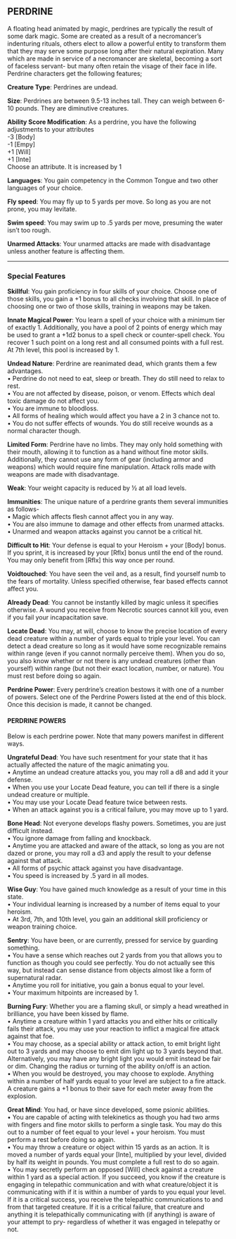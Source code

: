 ## PERDRINE
A floating head animated by magic, perdrines are typically the result of some dark magic. Some are created as a result of a necromancer’s indenturing rituals, others elect to allow a powerful entity to transform them that they may serve some purpose long after their natural expiration.  Many which are made in service of a necromancer are skeletal, becoming a sort of faceless servant- but many often retain the visage of their face in life. Perdrine characters get the following features;

**Creature Type**: Perdrines are undead.

**Size**: Perdrines are between 9.5-13 inches tall. They can weigh between 6-10 pounds. They are diminutive creatures.

**Ability Score Modification**: As a perdrine, you have the following adjustments to your attributes  
-3 [Body]  
-1 [Empy]  
+1 [Will]  
+1 [Inte]  
Choose an attribute. It is increased by 1

**Languages**: You gain competency in the Common Tongue and two other languages of your choice.

**Fly speed**: You may fly up to 5 yards per move. So long as you are not prone, you may levitate.

**Swim speed**: You may swim up to .5 yards per move, presuming the water isn’t too rough.

**Unarmed Attacks**: Your unarmed attacks are made with disadvantage unless another feature is affecting them.

-----

### Special Features

**Skillful**: You gain proficiency in four skills of your choice. Choose one of those skills, you gain a +1 bonus to all checks involving that skill. In place of choosing one or two of those skills, training in weapons may be taken.

**Innate Magical Power**: You learn a spell of your choice with a minimum tier of exactly 1. Additionally, you have a pool of 2 points of energy which may be used to grant a +1d2 bonus to a spell check or counter-spell check. You recover 1 such point on a long rest and all consumed points with a full rest.
At 7th level, this pool is increased by 1.

**Undead Nature**: Perdrine are reanimated dead, which grants them a few advantages.  
 • Perdrine do not need to eat, sleep or breath. They do still need to relax to rest.  
 • You are not affected by disease, poison, or venom. Effects which deal toxic damage do not affect you.  
 • You are immune to bloodloss.  
 • All forms of healing which would affect you have a 2 in 3 chance not to.  
 • You do not suffer effects of wounds. You do still receive wounds as a normal character though.

**Limited Form**: Perdrine have no limbs. They may only hold something with their mouth, allowing it to function as a hand without fine motor skills.  
Additionally, they cannot use any form of gear (including armor and weapons) which would require fine manipulation. Attack rolls made with weapons are made with disadvantage.

**Weak**: Your weight capacity is reduced by ½ at all load levels.

**Immunities**: The unique nature of a perdrine grants them several immunities as follows-  
 • Magic which affects flesh cannot affect you in any way.  
 • You are also immune to damage and other effects from unarmed attacks.  
 • Unarmed and weapon attacks against you cannot be a critical hit.

**Difficult to Hit**: Your defense is equal to your Heroism + your [Body] bonus. If you sprint, it is increased by your [Rflx] bonus until the end of the round. You may only benefit from [Rflx] this way once per round.

**Voidtouched**: You have seen the veil and, as a result, find yourself numb to the fears of mortality. Unless specified otherwise, fear based effects cannot affect you.

**Already Dead**: You cannot be instantly killed by magic unless it specifies otherwise. A wound you receive from Necrotic sources cannot kill you, even if you fail your incapacitation save.

**Locate Dead**: You may, at will, choose to know the precise location of every dead creature within a number of yards equal to triple your level. You can detect a dead creature so long as it would have some recognizable remains within range (even if you cannot normally perceive them). When you do so, you also know whether or not there is any undead creatures (other than yourself) within range (but not their exact location, number, or nature). You must rest before doing so again.

**Perdrine Power**: Every perdrine’s creation bestows it with one of a number of powers. Select one of the Perdrine Powers listed at the end of this block. Once this decision is made, it cannot be changed.

#### PERDRINE POWERS
Below is each perdrine power. Note that many powers manifest in different ways.

**Ungrateful Dead**: You have such resentment for your state that it has actually affected the nature of the magic animating you.    
 • Anytime an undead creature attacks you, you may roll a d8 and add it your defense.  
 • When you use your Locate Dead feature, you can tell if there is a single undead creature or multiple.  
 • You may use your Locate Dead feature twice between rests.  
 • When an attack against you is a critical failure, you may move up to 1 yard.

**Bone Head**: Not everyone develops flashy powers. Sometimes, you are just difficult instead.  
 • You ignore damage from falling and knockback.  
 • Anytime you are attacked and aware of the attack, so long as you are not dazed or prone, you may roll a d3 and apply the result to your defense against that attack.  
 • All forms of psychic attack against you have disadvantage.  
 • You speed is increased by .5 yard in all modes.

**Wise Guy**: You have gained much knowledge as a result of your time in this state.  
 • Your individual learning is increased by a number of items equal to your heroism.  
 • At 3rd, 7th, and 10th level, you gain an additional skill proficiency or weapon training choice.

**Sentry**: You have been, or are currently, pressed for service by guarding something.  
 • You have a sense which reaches out 2 yards from you that allows you to function as though you could see perfectly. You do not actually see this way, but instead can sense distance from objects almost like a form of supernatural radar.  
 • Anytime you roll for initiative, you gain a bonus equal to your level.  
 • Your maximum hitpoints are increased by 1.

**Burning Fury**: Whether you are a flaming skull, or simply a head wreathed in brilliance, you have been kissed by flame.  
 • Anytime a creature within 1 yard attacks you and either hits or critically fails their attack, you may use your reaction to inflict a magical fire attack against that foe.  
 • You may choose, as a special ability or attack action, to emit bright light out to 3 yards and may choose to emit dim light up to 3 yards beyond that. Alternatively, you may have any bright light you would emit instead be fair or dim. Changing the radius or turning of the ability on/off is an action.  
 • When you would be destroyed, you may choose to explode. Anything within a number of half yards equal to your level are subject to a fire attack. A creature gains a +1 bonus to their save for each meter away from the explosion.

**Great Mind**: You had, or have since developed, some psionic abilities.  
 • You are capable of acting with telekinetics as though you had two arms with fingers and fine motor skills to perform a single task. You may do this out to a number of feet equal to your level + your heroism. You must perform a rest before doing so again.  
 • You may throw a creature or object within 15 yards as an action. It is moved a number of yards equal your [Inte], multiplied by your level, divided by half its weight in pounds. You must complete a full rest to do so again.  
 • You may secretly perform an opposed [Will] check against a creature within 1 yard as a special action. If you succeed, you know if the creature is engaging in telepathic communication and with what creature/object it is communicating with if it is within a number of yards to you equal your level. If it is a critical success, you receive the telepathic communications to and from that targeted creature. If it is a critical failure, that creature and anything it is telepathically communicating with (if anything) is aware of your attempt to pry- regardless of whether it was engaged in telepathy or not.
